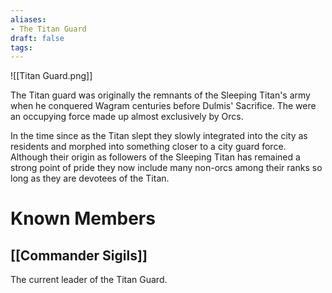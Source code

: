 ```yaml
---
aliases: 
- The Titan Guard
draft: false
tags:
---
```


![[Titan Guard.png]]

The Titan guard was originally the remnants of the Sleeping Titan's army when he conquered Wagram centuries before Dulmis' Sacrifice. The were an occupying force made up almost exclusively by Orcs.

In the time since as the Titan slept they slowly integrated into the city as residents and morphed into something closer to a city guard force. Although their origin as followers of the Sleeping Titan has remained a strong point of pride they now include many non-orcs among their ranks so long as they are devotees of the Titan.
# Known Members
## [[Commander Sigils]]

The current leader of the Titan Guard.